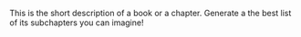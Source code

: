 This is the short description of a book or a chapter.
Generate a the best list of its subchapters you can imagine!
